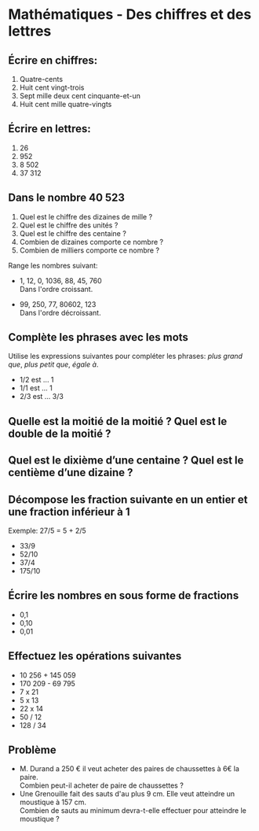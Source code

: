 # Mathématiques - Des chiffres et des lettres

## Écrire en chiffres:

1. Quatre-cents
2. Huit cent vingt-trois
3. Sept mille deux cent cinquante-et-un
4. Huit cent mille quatre-vingts

## Écrire en lettres:

1. 26
2. 952
3. 8 502
4. 37 312

## Dans le nombre 40 523

1. Quel est le chiffre des dizaines de mille ?
2. Quel est le chiffre des unités ?
3. Quel est le chiffre des centaine ?
4. Combien de dizaines comporte ce nombre ?
5. Combien de milliers comporte ce nombre ?

Range les nombres suivant:

- 1, 12, 0, 1036, 88, 45, 760  
  Dans l'ordre croissant.

- 99, 250, 77, 80602, 123  
  Dans l'ordre décroissant.

## Complète les phrases avec les mots

Utilise les expressions suivantes pour compléter les phrases: _plus grand que_, _plus petit que_, _égale à_.

- 1/2 est ... 1
- 1/1 est ... 1
- 2/3 est ... 3/3

## Quelle est la moitié de la moitié ? Quel est le double de la moitié ?

## Quel est le dixième d’une centaine ? Quel est le centième d’une dizaine ?

## Décompose les fraction suivante en un entier et une fraction inférieur à 1

Exemple:
27/5 = 5 + 2/5

- 33/9
- 52/10
- 37/4
- 175/10

## Écrire les nombres en sous forme de fractions

- 0,1
- 0,10
- 0,01

## Effectuez les opérations suivantes

- 10 256 + 145 059
- 170 209 - 69 795
- 7 x 21
- 5 x 13
- 22 x 14
- 50 / 12
- 128 / 34

## Problème

- M. Durand a 250 € il veut acheter des paires de chaussettes à 6€ la paire.  
  Combien peut-il acheter de paire de chaussettes ?
- Une Grenouille fait des sauts d'au plus 9 cm. Elle veut atteindre un moustique à 157 cm.  
  Combien de sauts au minimum devra-t-elle effectuer pour atteindre le moustique ?
